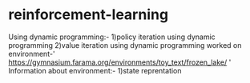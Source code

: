# reinforcement-learning
Using dynamic programming:- 
  1)policy iteration using dynamic programming
  2)value iteration using dynamic programming
worked on environment-' https://gymnasium.farama.org/environments/toy_text/frozen_lake/ '
Information about environment:-
   1)state reprentation
